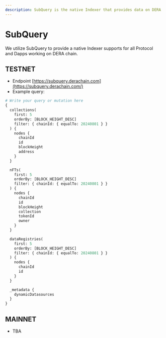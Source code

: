 ```yaml
---
description: SubQuery is the native Indexer that provides data on DERA chain
---
```


# SubQuery

We utilize SubQuery to provide a native Indexer supports for all Protocol and Dapps working on DERA chain.

## TESTNET

* Endpoint [https://subquery.derachain.com](https://subquery.derachain.com/)
* Example query:

```graphql
# Write your query or mutation here
{
  collections(
    first: 5
    orderBy: [BLOCK_HEIGHT_DESC]
    filter: { chainId: { equalTo: 20240801 } }
  ) {
    nodes {
      chainId
      id
      blockHeight
      address
    }
  }

  nFTs(
    first: 5
    orderBy: [BLOCK_HEIGHT_DESC]
    filter: { chainId: { equalTo: 20240801 } }
  ) {
    nodes {
      chainId
      id
      blockHeight
      collection
      tokenId
      owner
    }
  }

  dataRegistries(
    first: 5
    orderBy: [BLOCK_HEIGHT_DESC]
    filter: { chainId: { equalTo: 20240801 } }
  ) {
    nodes {
      chainId
      id
    }
  }

  _metadata {
    dynamicDatasources
  }
}
```

## MAINNET

* TBA
